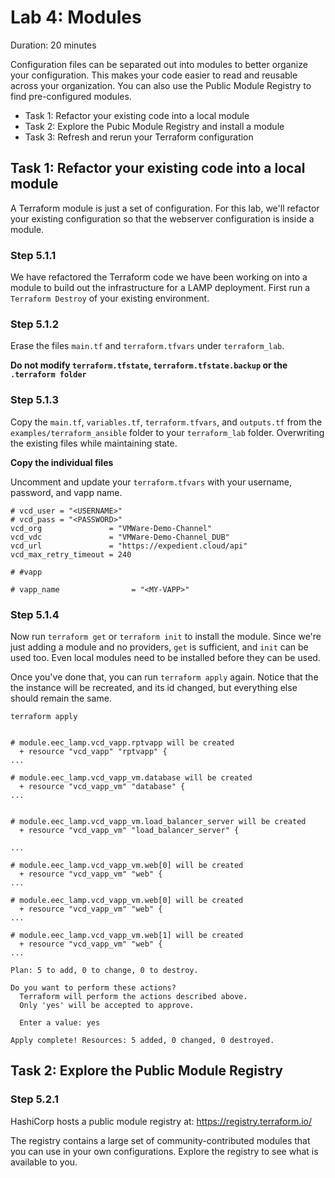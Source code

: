 # Lab 4: Modules

Duration: 20 minutes

Configuration files can be separated out into modules to better organize your configuration. This makes your code easier to read and reusable across your organization. You can also use the Public Module Registry to find pre-configured modules.

- Task 1: Refactor your existing code into a local module
- Task 2: Explore the Pubic Module Registry and install a module
- Task 3: Refresh and rerun your Terraform configuration

## Task 1: Refactor your existing code into a local module

A Terraform module is just a set of configuration. For this lab, we'll refactor
your existing configuration so that the webserver configuration is inside a
module.


### Step 5.1.1

We have refactored the Terraform code we have been working on into a module to build out the infrastructure for a LAMP deployment. First run a `Terraform Destroy` of your existing environment.


### Step 5.1.2

Erase the files `main.tf` and `terraform.tfvars` under `terraform_lab`. 

**Do not modify `terraform.tfstate`, `terraform.tfstate.backup` or the `.terraform folder`**

### Step 5.1.3

Copy the `main.tf`, `variables.tf`, `terraform.tfvars`, and `outputs.tf` from the `examples/terraform_ansible` folder to your `terraform_lab` folder. Overwriting the existing files while maintaining state. 

**Copy the individual files**

Uncomment and update your `terraform.tfvars` with your username, password, and vapp name.

```hcl
# vcd_user = "<USERNAME>"
# vcd_pass = "<PASSWORD>"
vcd_org               = "VMWare-Demo-Channel"
vcd_vdc               = "VMWare-Demo-Channel_DUB"
vcd_url               = "https://expedient.cloud/api"
vcd_max_retry_timeout = 240

# #vapp

# vapp_name                = "<MY-VAPP>"
```

### Step 5.1.4

Now run `terraform get` or `terraform init` to install the module. Since we're
just adding a module and no providers, `get` is sufficient, and `init` can
be used too. Even local modules need to be installed before they can be used.

Once you've done that, you can run `terraform apply` again. Notice that the the
instance will be recreated, and its id changed, but everything else should
remain the same.

```shell
terraform apply
```

```text

# module.eec_lamp.vcd_vapp.rptvapp will be created
  + resource "vcd_vapp" "rptvapp" {
...

# module.eec_lamp.vcd_vapp_vm.database will be created
  + resource "vcd_vapp_vm" "database" {
...


# module.eec_lamp.vcd_vapp_vm.load_balancer_server will be created
  + resource "vcd_vapp_vm" "load_balancer_server" {

...

# module.eec_lamp.vcd_vapp_vm.web[0] will be created
  + resource "vcd_vapp_vm" "web" {
...

# module.eec_lamp.vcd_vapp_vm.web[0] will be created
  + resource "vcd_vapp_vm" "web" {
...

# module.eec_lamp.vcd_vapp_vm.web[1] will be created
  + resource "vcd_vapp_vm" "web" {
...

Plan: 5 to add, 0 to change, 0 to destroy.

Do you want to perform these actions?
  Terraform will perform the actions described above.
  Only 'yes' will be accepted to approve.

  Enter a value: yes

Apply complete! Resources: 5 added, 0 changed, 0 destroyed.

```

## Task 2: Explore the Public Module Registry

### Step 5.2.1

HashiCorp hosts a public module registry at: https://registry.terraform.io/

The registry contains a large set of community-contributed modules that you can
use in your own configurations. Explore the registry to see what is available to
you.

